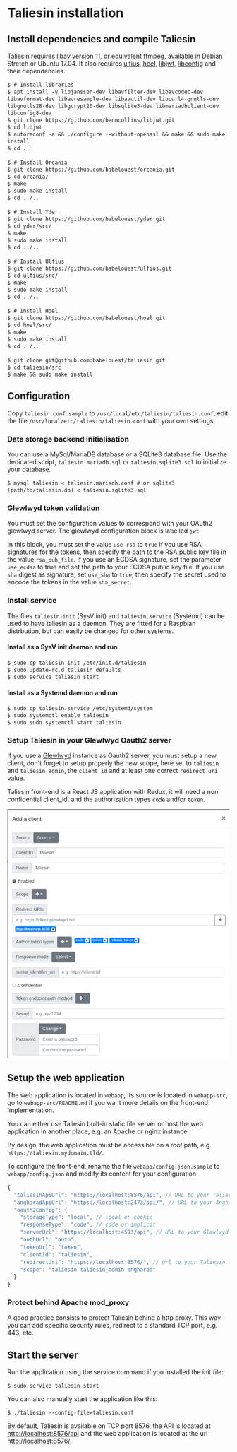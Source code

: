 # Taliesin installation

## Install dependencies and compile Taliesin

Taliesin requires [libav](https://libav.org/) version 11, or equivalent ffmpeg, available in Debian Stretch or Ubuntu 17.04. It also requires [ulfius](https://github.com/babelouest/ulfius), [hoel](https://github.com/babelouest/hoel), [libjwt](https://github.com/benmcollins/libjwt), [libconfig](http://www.hyperrealm.com/libconfig/libconfig.html) and their dependencies.

```shell
$ # Install libraries
$ apt install -y libjansson-dev libavfilter-dev libavcodec-dev libavformat-dev libavresample-dev libavutil-dev libcurl4-gnutls-dev libgnutls28-dev libgcrypt20-dev libsqlite3-dev libmariadbclient-dev libconfig8-dev
$ git clone https://github.com/benmcollins/libjwt.git
$ cd libjwt
$ autoreconf -a && ./configure --without-openssl && make && sudo make install
$ cd ..

$ # Install Orcania
$ git clone https://github.com/babelouest/orcania.git
$ cd orcania/
$ make
$ sudo make install
$ cd ../..

$ # Install Yder
$ git clone https://github.com/babelouest/yder.git
$ cd yder/src/
$ make
$ sudo make install
$ cd ../..

$ # Install Ulfius
$ git clone https://github.com/babelouest/ulfius.git
$ cd ulfius/src/
$ make
$ sudo make install
$ cd ../..

$ # Install Hoel
$ git clone https://github.com/babelouest/hoel.git
$ cd hoel/src/
$ make
$ sudo make install
$ cd ../..

$ git clone git@github.com:babelouest/taliesin.git
$ cd taliesin/src
$ make && sudo make install
```

## Configuration

Copy `taliesin.conf.sample` to `/usr/local/etc/taliesin/taliesin.conf`, edit the file `/usr/local/etc/taliesin/taliesin.conf` with your own settings.

### Data storage backend initialisation

You can use a MySql/MariaDB database or a SQLite3 database file.
Use the dedicated script, `taliesin.mariadb.sql` or `taliesin.sqlite3.sql` to initialize your database.

```shell
$ mysql taliesin < taliesin.mariadb.conf # or sqlite3 [path/to/taliesin.db] < taliesin.sqlite3.sql
```

### Glewlwyd token validation

You must set the configuration values to correspond with your OAuth2 glewlwyd server. The glewlwyd configuration block is labelled `jwt`

In this block, you must set the value `use_rsa` to `true` if you use RSA signatures for the tokens, then specify the path to the RSA public key file in the value `rsa_pub_file`. If you use an ECDSA signature, set the parameter `use_ecdsa` to true and set the path to your ECDSA public key file. If you use `sha` digest as signature, set `use_sha` to `true`, then specify the secret used to encode the tokens in the value `sha_secret`.

### Install service

The files `taliesin-init` (SysV init) and `taliesin.service` (Systemd) can be used to have taliesin as a daemon. They are fitted for a Raspbian distrbution, but can easily be changed for other systems.

#### Install as a SysV init daemon and run

```shell
$ sudo cp taliesin-init /etc/init.d/taliesin
$ sudo update-rc.d taliesin defaults
$ sudo service taliesin start
```

#### Install as a Systemd daemon and run

```shell
$ sudo cp taliesin.service /etc/systemd/system
$ sudo systemctl enable taliesin
$ sudo sudo systemctl start taliesin
```

### Setup Taliesin in your Glewlwyd Oauth2 server

If you use a [Glewlwyd](https://github.com/babelouest/glewlwyd) instance as Oauth2 server, you must setup a new client, don't forget to setup properly the new scope, here set to `taliesin` and `taliesin_admin`, the `client_id` and at least one correct `redirect_uri` value.

Taliesin front-end is a React JS application with Redux, it will need a non confidential client_id, and the authorization types `code` and/or `token`.

![glewlwyd client configuration](https://github.com/babelouest/taliesin/raw/master/docs/images/glewlwyd.png)

## Setup the web application

The web application is located in `webapp`, its source is located in `webapp-src`, go to `webapp-src/README.md` if you want more details on the front-end implementation.

You can either use Taliesin built-in static file server or host the web application in another place, e.g. an Apache or nginx instance.

By design, the web application must be accessible on a root path, e.g. `https://taliesin.mydomain.tld/`.

To configure the front-end, rename the file `webapp/config.json.sample` to `webapp/config.json` and modify its content for your configuration.

```javascript
{
  "taliesinApiUrl": "https://localhost:8576/api", // URL to your Taliesin API
  "angharadApiUrl": "https://localhost:2473/api/", // URL to your Angharad API (optional)
  "oauth2Config": {
    "storageType": "local", // local or cookie
    "responseType": "code", // code or implicit
    "serverUrl": "https://localhost:4593/api", // URL to your Glewlwyd API
    "authUrl": "auth", 
    "tokenUrl": "token", 
    "clientId": "taliesin", 
    "redirectUri": "https://localhost:8576/", // Url to your Taliesin front-end
    "scope": "taliesin taliesin_admin angharad"
  }
}
```

### Protect behind Apache mod_proxy

A good practice consists to protect Taliesin behind a http proxy. This way you can add specific security rules, redirect to a standard TCP port, e.g. 443, etc.

## Start the server

Run the application using the service command if you installed the init file:

```shell
$ sudo service taliesin start
```

You can also manually start the application like this:

```shell
$ ./taliesin --config-file=taliesin.conf
```

By default, Taliesin is available on TCP port 8576, the API is located at [http://localhost:8576/api](http://localhost:8576/api) and the web application is located at the url [http://localhost:8576/](http://localhost:8576/).
